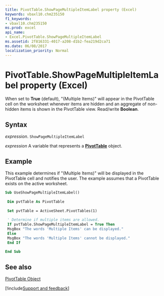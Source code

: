 ```yaml
---
title: PivotTable.ShowPageMultipleItemLabel property (Excel)
keywords: vbaxl10.chm235150
f1_keywords:
- vbaxl10.chm235150
ms.prod: excel
api_name:
- Excel.PivotTable.ShowPageMultipleItemLabel
ms.assetid: 2f816331-4017-a208-d1b2-fea219d2ca71
ms.date: 06/08/2017
localization_priority: Normal
---
```



# PivotTable.ShowPageMultipleItemLabel property (Excel)

When set to  **True** (default), "(Multiple Items)" will appear in the PivotTable cell on the worksheet whenever items are hidden and an aggregate of non-hidden items is shown in the PivotTable view. Read/write **Boolean**.


## Syntax

_expression_. `ShowPageMultipleItemLabel`

_expression_ A variable that represents a **[PivotTable](Excel.PivotTable.md)** object.


## Example

This example determines if "(Multiple Items)" will be displayed in the PivotTable cell and notifies the user. The example assumes that a PivotTable exists on the active worksheet.


```vb
Sub UseShowPageMultipleItemLabel() 
 
 Dim pvtTable As PivotTable 
 
 Set pvtTable = ActiveSheet.PivotTables(1) 
 
 ' Determine if multiple items are allowed. 
 If pvtTable.ShowPageMultipleItemLabel = True Then 
 MsgBox "The words 'Multiple Items' can be displayed." 
 Else 
 MsgBox "The words 'Multiple Items' cannot be displayed." 
 End If 
 
End Sub
```


## See also


[PivotTable Object](Excel.PivotTable.md)

[!include[Support and feedback](~/includes/feedback-boilerplate.md)]